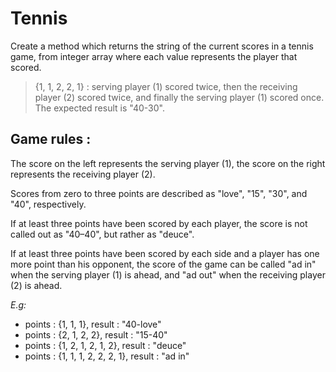 # Tennis

Create a method which returns the string of the current scores in a tennis game, from integer array where each value represents the player that scored.

> {1, 1, 2, 2, 1} : serving player (1) scored twice, then the receiving player (2) scored twice, and finally the serving player (1) scored once. The expected result is "40-30".

## Game rules :

The score on the left represents the serving player (1), the score on the right represents the receiving player (2).

Scores from zero to three points are described as "love", "15", "30", and "40", respectively.

If at least three points have been scored by each player, the score is not called out as "40–40", but rather as "deuce".

If at least three points have been scored by each side and a player has one more point than his opponent, the score of the game can be called "ad in" when the serving player (1) is ahead, and "ad out" when the receiving player (2) is ahead.

*E.g:*
 
* points : {1, 1, 1}, result : "40-love"
* points : {2, 1, 2, 2}, result : "15-40"
* points : {1, 2, 1, 2, 1, 2}, result : "deuce"
* points : {1, 1, 1, 2, 2, 2, 1}, result : "ad in"